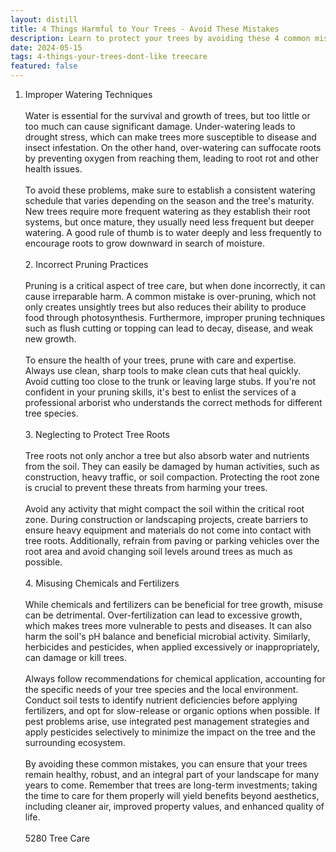```yaml
---
layout: distill
title: 4 Things Harmful to Your Trees - Avoid These Mistakes
description: Learn to protect your trees by avoiding these 4 common mistakes that can damage their health and growth. Keep your trees thriving!
date: 2024-05-15
tags: 4-things-your-trees-dont-like treecare
featured: false
---
```


1. Improper Watering Techniques<br /><br />Water is essential for the survival and growth of trees, but too little or too much can cause significant damage. Under-watering leads to drought stress, which can make trees more susceptible to disease and insect infestation. On the other hand, over-watering can suffocate roots by preventing oxygen from reaching them, leading to root rot and other health issues.<br /><br />To avoid these problems, make sure to establish a consistent watering schedule that varies depending on the season and the tree's maturity. New trees require more frequent watering as they establish their root systems, but once mature, they usually need less frequent but deeper watering. A good rule of thumb is to water deeply and less frequently to encourage roots to grow downward in search of moisture.<br /><br />2. Incorrect Pruning Practices<br /><br />Pruning is a critical aspect of tree care, but when done incorrectly, it can cause irreparable harm. A common mistake is over-pruning, which not only creates unsightly trees but also reduces their ability to produce food through photosynthesis. Furthermore, improper pruning techniques such as flush cutting or topping can lead to decay, disease, and weak new growth.<br /><br />To ensure the health of your trees, prune with care and expertise. Always use clean, sharp tools to make clean cuts that heal quickly. Avoid cutting too close to the trunk or leaving large stubs. If you're not confident in your pruning skills, it's best to enlist the services of a professional arborist who understands the correct methods for different tree species.<br /><br />3. Neglecting to Protect Tree Roots<br /><br />Tree roots not only anchor a tree but also absorb water and nutrients from the soil. They can easily be damaged by human activities, such as construction, heavy traffic, or soil compaction. Protecting the root zone is crucial to prevent these threats from harming your trees.<br /><br />Avoid any activity that might compact the soil within the critical root zone. During construction or landscaping projects, create barriers to ensure heavy equipment and materials do not come into contact with tree roots. Additionally, refrain from paving or parking vehicles over the root area and avoid changing soil levels around trees as much as possible.<br /><br />4. Misusing Chemicals and Fertilizers<br /><br />While chemicals and fertilizers can be beneficial for tree growth, misuse can be detrimental. Over-fertilization can lead to excessive growth, which makes trees more vulnerable to pests and diseases. It can also harm the soil's pH balance and beneficial microbial activity. Similarly, herbicides and pesticides, when applied excessively or inappropriately, can damage or kill trees.<br /><br />Always follow recommendations for chemical application, accounting for the specific needs of your tree species and the local environment. Conduct soil tests to identify nutrient deficiencies before applying fertilizers, and opt for slow-release or organic options when possible. If pest problems arise, use integrated pest management strategies and apply pesticides selectively to minimize the impact on the tree and the surrounding ecosystem.<br /><br />By avoiding these common mistakes, you can ensure that your trees remain healthy, robust, and an integral part of your landscape for many years to come. Remember that trees are long-term investments; taking the time to care for them properly will yield benefits beyond aesthetics, including cleaner air, improved property values, and enhanced quality of life.<br /><br />5280 Tree Care
